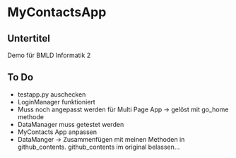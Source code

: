 # MyContactsApp

## Untertitel
Demo für BMLD Informatik 2

## To Do

- testapp.py auschecken
- LoginManager funktioniert
- Muss noch angepasst werden für Multi Page App -> gelöst mit go_home methode
- DataManager muss getestet werden
- MyContacts App anpassen
- DataManger -> Zusammenfügen mit meinen Methoden in github_contents. github_contents im original belassen...
